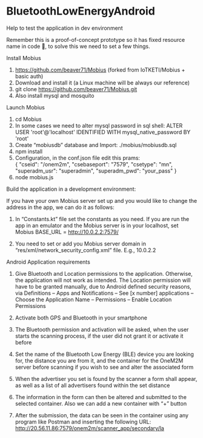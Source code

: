 # BluetoothLowEnergyAndroid

Help to test the application in dev environment

Remember this is a proof-of-concept prototype so it has fixed resource name in code , to solve this we need to set a few things.

Install Mobius

1.	https://github.com/beaver71/Mobius (forked from IoTKETI/Mobius + basic auth)
2.	Download and install it (a Linux machine will be always our reference)
3.	git clone https://github.com/beaver71/Mobius.git
4.	Also install mysql and mosquito

Launch Mobius

1.	cd Mobius
2.	In some cases we need to alter mysql password in sql shell:
ALTER USER 'root'@'localhost' IDENTIFIED WITH mysql_native_password BY 'root'
3.	Create “mobiusdb”  database and Import: ./mobius/mobiusdb.sql
4.	npm install
5.	Configuration, in the conf.json file edit this prams:  
{ 
     "cseid": "/onem2m",
     "csebaseport": "7579",
     "csetype": "mn", 
     "superadm_usr": "superadmin", 
    "superadm_pwd": "your_pass"
}
6.	node mobius.js

Build the application in a development environment:

If you have your own Mobius server set up and you would like to change the address in the app, we can do it as follows:

1.	In “Constants.kt” file set the constants as you need. If you are run the app in an emulator and the Mobius server is in your localhost, set Mobius BASE_URL = http://10.0.2.2:7579/

2.	You need to set or add you Mobius server domain  in “res/xml/network_security_config.xml” file. E.g., <domain includeSubdomains="true">10.0.2.2</domain>

Android Application requirements

1.	Give Bluetooth and Location permissions to the application. Otherwise, the application will not work as intended. The Location permission will have to be granted manually, due to Android defined security reasons, via Definitions – Apps and Notifications – See [x number] applications – Choose the Application Name – Permissions – Enable Location Permissions

2.	Activate both GPS and Bluetooth in your smartphone

3.	The Bluetooth permission and activation will be asked, when the user starts the scanning process, if the user did not grant it or activate it before

4.	Set the name of the Bluetooth Low Energy (BLE) device you are looking for, the distance you are from it, and the container for the OneM2M server before scanning if you wish to see and alter the associated form

5.	When the advertiser you set is found by the scanner a form shall appear, as well as a list of all advertisers found within the set distance 
 
6.	The information in the form can then be altered and submitted to the selected container. Also we can add a new container with “+” button

7.	After the submission, the data can be seen in the container using any program like Postman and inserting the following URL: http://20.56.11.86:7579/onem2m/scanner_app/secondary/la
 
